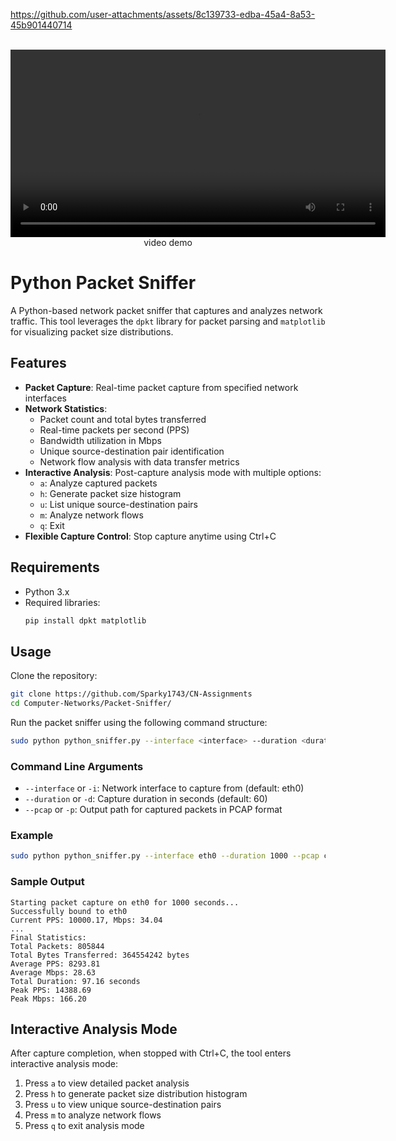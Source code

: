 
https://github.com/user-attachments/assets/8c139733-edba-45a4-8a53-45b901440714
<div align="center">
    <br />
      <video width="600" controls>
        <source src="https://github.com/user-attachments/assets/12d7cfae-f57e-4fc5-8fc7-81e5089f5580" type="video/mp4">
        Your browser does not support the video tag.
      </video>
        video demo
      <br />
</div>


# Python Packet Sniffer

A Python-based network packet sniffer that captures and analyzes network traffic. This tool leverages the `dpkt` library for packet parsing and `matplotlib` for visualizing packet size distributions.

## Features

- **Packet Capture**: Real-time packet capture from specified network interfaces
- **Network Statistics**: 
  - Packet count and total bytes transferred
  - Real-time packets per second (PPS)
  - Bandwidth utilization in Mbps
  - Unique source-destination pair identification
  - Network flow analysis with data transfer metrics
- **Interactive Analysis**: Post-capture analysis mode with multiple options:
  - `a`: Analyze captured packets
  - `h`: Generate packet size histogram
  - `u`: List unique source-destination pairs
  - `m`: Analyze network flows
  - `q`: Exit
- **Flexible Capture Control**: Stop capture anytime using Ctrl+C

## Requirements

- Python 3.x
- Required libraries:
  ```bash
  pip install dpkt matplotlib
  ```

## Usage

Clone the repository:
   ```bash
   git clone https://github.com/Sparky1743/CN-Assignments
   cd Computer-Networks/Packet-Sniffer/
   ```
   
Run the packet sniffer using the following command structure:

```bash
sudo python python_sniffer.py --interface <interface> --duration <duration> --pcap <pcap_file>
```

### Command Line Arguments

- `--interface` or `-i`: Network interface to capture from (default: eth0)
- `--duration` or `-d`: Capture duration in seconds (default: 60)
- `--pcap` or `-p`: Output path for captured packets in PCAP format

### Example

```bash
sudo python python_sniffer.py --interface eth0 --duration 1000 --pcap capture.pcap
```

### Sample Output

```
Starting packet capture on eth0 for 1000 seconds...
Successfully bound to eth0
Current PPS: 10000.17, Mbps: 34.04
...
Final Statistics:
Total Packets: 805844
Total Bytes Transferred: 364554242 bytes
Average PPS: 8293.81
Average Mbps: 28.63
Total Duration: 97.16 seconds
Peak PPS: 14388.69
Peak Mbps: 166.20
```

## Interactive Analysis Mode

After capture completion, when stopped with Ctrl+C, the tool enters interactive analysis mode:

1. Press `a` to view detailed packet analysis
2. Press `h` to generate packet size distribution histogram
3. Press `u` to view unique source-destination pairs
4. Press `m` to analyze network flows
5. Press `q` to exit analysis mode
